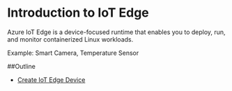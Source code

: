 # Introduction to IoT Edge

Azure IoT Edge is a device-focused runtime that enables you to deploy, run, and monitor containerized Linux workloads.

Example: Smart Camera, Temperature Sensor

##Outline

- [Create IoT Edge Device](./CreateIoTDev.md)